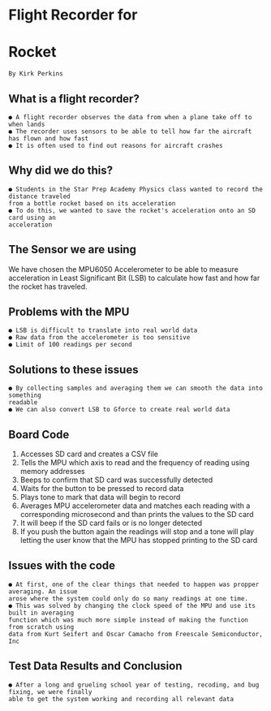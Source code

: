 # Flight Recorder for

# Rocket

```
By Kirk Perkins
```

## What is a flight recorder?

```
● A flight recorder observes the data from when a plane take off to when lands
● The recorder uses sensors to be able to tell how far the aircraft has flown and how fast
● It is often used to find out reasons for aircraft crashes
```

## Why did we do this?

```
● Students in the Star Prep Academy Physics class wanted to record the distance traveled
from a bottle rocket based on its acceleration
● To do this, we wanted to save the rocket's acceleration onto an SD card using an
acceleration
```

## The Sensor we are using

We have chosen the MPU6050 Accelerometer to be able to measure acceleration in Least
Significant Bit (LSB) to calculate how fast and how far the rocket has traveled.


## Problems with the MPU

```
● LSB is difficult to translate into real world data
● Raw data from the accelerometer is too sensitive
● Limit of 100 readings per second
```

## Solutions to these issues

```
● By collecting samples and averaging them we can smooth the data into something
readable
● We can also convert LSB to Gforce to create real world data
```




## Board Code

1. Accesses SD card and creates a CSV file
2. Tells the MPU which axis to read and the frequency of reading using memory addresses
3. Beeps to confirm that SD card was successfully detected
4. Waits for the button to be pressed to record data
5. Plays tone to mark that data will begin to record
6. Averages MPU accelerometer data and matches each reading with a corresponding
    microsecond and than prints the values to the SD card
7. It will beep if the SD card fails or is no longer detected
8. If you push the button again the readings will stop and a tone will play letting the user
    know that the MPU has stopped printing to the SD card


## Issues with the code

```
● At first, one of the clear things that needed to happen was propper averaging. An issue
arose where the system could only do so many readings at one time.
● This was solved by changing the clock speed of the MPU and use its built in averaging
function which was much more simple instead of making the function from scratch using
data from Kurt Seifert and Oscar Camacho from Freescale Semiconductor, Inc
```

## Test Data Results and Conclusion

```
● After a long and grueling school year of testing, recoding, and bug fixing, we were finally
able to get the system working and recording all relevant data
```

